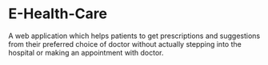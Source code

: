 # E-Health-Care

A web application which helps patients to get prescriptions and suggestions from their preferred choice of doctor without actually stepping into the hospital or making an appointment with doctor.
